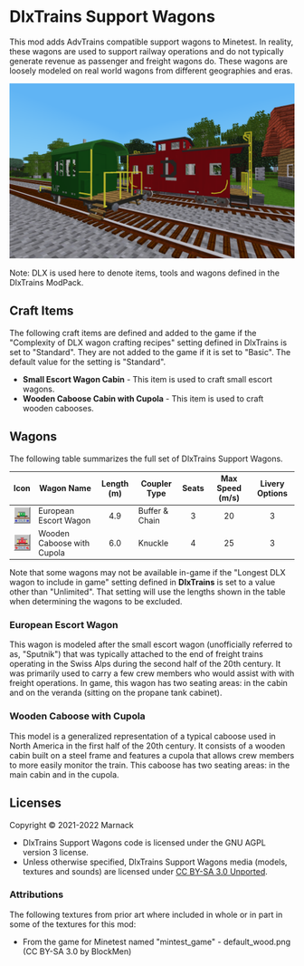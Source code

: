 # DlxTrains Support Wagons

This mod adds AdvTrains compatible support wagons to Minetest.  In reality, these wagons are used to support railway operations and do not typically generate revenue as passenger and freight wagons do.  These wagons are loosely modeled on real world wagons from different geographies and eras.

![](screenshot.png)

Note: DLX is used here to denote items, tools and wagons defined in the DlxTrains ModPack.

## Craft Items

The following craft items are defined and added to the game if the "Complexity of DLX wagon crafting recipes" setting defined in DlxTrains is set to "Standard".  They are not added to the game if it is set to "Basic".  The default value for the setting is "Standard".

- **Small Escort Wagon Cabin** - This item is used to craft small escort wagons.
- **Wooden Caboose Cabin with Cupola** - This item is used to craft wooden cabooses.

## Wagons

The following table summarizes the full set of DlxTrains Support Wagons.

Icon|Wagon Name|Length (m)|Coupler Type|Seats|Max Speed (m/s)|Livery Options
:---:|---|:---:|---|:---:|:---:|:---:
![](textures/dlxtrains_support_wagons_escort_type1_inv.png)|European Escort Wagon|4.9|Buffer & Chain|3|20|3
![](textures/dlxtrains_support_wagons_caboose_type1_inv.png)|Wooden Caboose with Cupola|6.0|Knuckle|4|25|3

Note that some wagons may not be available in-game if the "Longest DLX wagon to include in game" setting defined in **DlxTrains** is set to a value other than "Unlimited".  That setting will use the lengths shown in the table when determining the wagons to be excluded.

### European Escort Wagon

This wagon is modeled after the small escort wagon (unofficially referred to as, "Sputnik") that was typically attached to the end of freight trains operating in the Swiss Alps during the second half of the 20th century.  It was primarily used to carry a few crew members who would assist with with freight operations.  In game, this wagon has two seating areas: in the cabin and on the veranda (sitting on the propane tank cabinet).

### Wooden Caboose with Cupola

This model is a generalized representation of a typical caboose used in North America in the first half of the 20th century.  It consists of a wooden cabin built on a steel frame and features a cupola that allows crew members to more easily monitor the train. This caboose has two seating areas: in the main cabin and in the cupola.

## Licenses

Copyright © 2021-2022 Marnack

- DlxTrains Support Wagons code is licensed under the GNU AGPL version 3 license.
- Unless otherwise specified, DlxTrains Support Wagons media (models, textures and sounds) are licensed under [CC BY-SA 3.0 Unported](https://creativecommons.org/licenses/by-sa/3.0/).

### Attributions

The following textures from prior art where included in whole or in part in some of the textures for this mod:

- From the game for Minetest named "mintest_game"
		- default_wood.png (CC BY-SA 3.0 by BlockMen)
